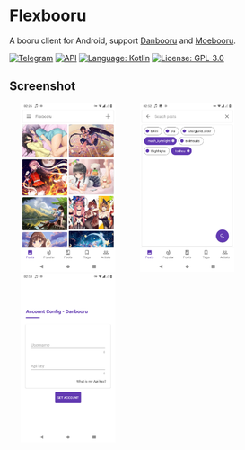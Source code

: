# Flexbooru
A booru client for Android, support [Danbooru](https://github.com/r888888888/danbooru) and [Moebooru](https://github.com/moebooru/moebooru).


[![Telegram](https://img.shields.io/badge/chat-Telegram-blue.svg)](https://t.me/flexbooru)
[![API](https://img.shields.io/badge/API-23%2B-brightgreen.svg?style=flat)](https://android-arsenal.com/api?level=23)
[![Language: Kotlin](https://img.shields.io/github/languages/top/flexbooru/flexbooru.svg)](https://github.com/flexbooru/flexbooru/search?l=kotlin)
[![License: GPL-3.0](https://img.shields.io/badge/license-GPL--3.0-orange.svg)](https://www.gnu.org/licenses/gpl-3.0)

## Screenshot
<img src="art/screenshot_01.png" height="300" hspace="20"> <img src="art/screenshot_02.png" height="300" hspace="20"> <img src="art/screenshot_03.png" height="300" hspace="20">
